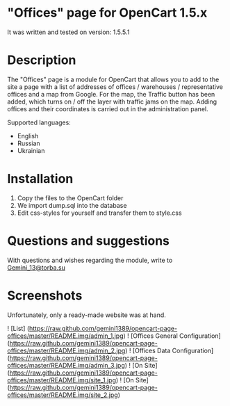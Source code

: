 "Offices" page for OpenCart 1.5.x
=====================

It was written and tested on version: 1.5.5.1

Description
=====================

The "Offices" page is a module for OpenCart that allows you to add to the site a page with a list of addresses of offices / warehouses / representative offices and a map from Google. For the map, the Traffic button has been added, which turns on / off the layer with traffic jams on the map. Adding offices and their coordinates is carried out in the administration panel.

Supported languages:
* English
* Russian
* Ukrainian

Installation
=====================

1. Copy the files to the OpenCart folder
2. We import dump.sql into the database
3. Edit css-styles for yourself and transfer them to style.css

Questions and suggestions
=====================

With questions and wishes regarding the module, write to Gemini_13@torba.su

Screenshots
====================
Unfortunately, only a ready-made website was at hand.

! [List] (https://raw.github.com/gemini1389/opencart-page-offices/master/README.img/admin_1.jpg)
! [Offices General Configuration] (https://raw.github.com/gemini1389/opencart-page-offices/master/README.img/admin_2.jpg)
! [Offices Data Configuration] (https://raw.github.com/gemini1389/opencart-page-offices/master/README.img/admin_3.jpg)
! [On Site] (https://raw.github.com/gemini1389/opencart-page-offices/master/README.img/site_1.jpg)
! [On Site] (https://raw.github.com/gemini1389/opencart-page-offices/master/README.img/site_2.jpg) 

